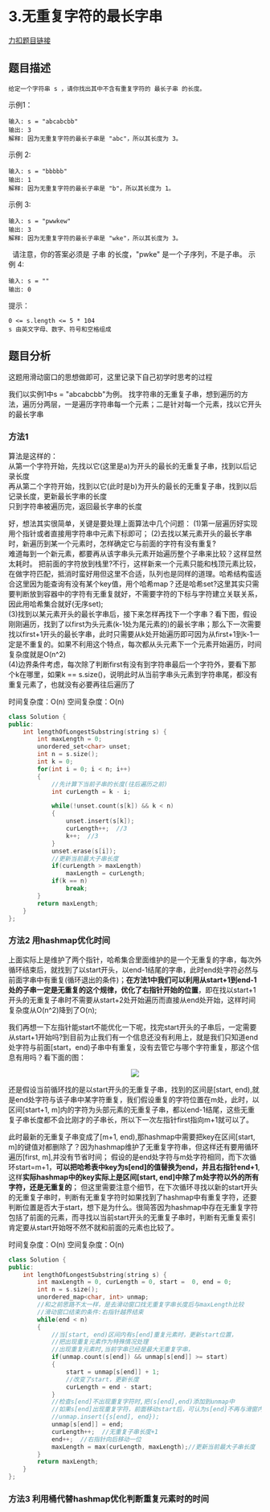# 3.无重复字符的最长字串

[力扣题目链接](https://leetcode-cn.com/problems/longest-substring-without-repeating-characters/)  


## 题目描述  

    给定一个字符串 s ，请你找出其中不含有重复字符的 最长子串 的长度。  

示例1：

    输入: s = "abcabcbb"
    输出: 3 
    解释: 因为无重复字符的最长子串是 "abc"，所以其长度为 3。
示例 2:

    输入: s = "bbbbb"
    输出: 1
    解释: 因为无重复字符的最长子串是 "b"，所以其长度为 1。
示例 3:

    输入: s = "pwwkew"
    输出: 3
    解释: 因为无重复字符的最长子串是 "wke"，所以其长度为 3。
     请注意，你的答案必须是 子串 的长度，"pwke" 是一个子序列，不是子串。
示例 4:

    输入: s = ""
    输出: 0

提示：

    0 <= s.length <= 5 * 104
    s 由英文字母、数字、符号和空格组成  


## 题目分析  

这题用滑动窗口的思想做即可，这里记录下自己初学时思考的过程  

我们以实例1中s = "abcabcbb"为例。
找字符串的无重复子串，想到遍历的方法，遍历分两层，一是遍历字符串每一个元素；二是针对每一个元素，找以它开头的最长字串   


### 方法1  
算法是这样的：  
从第一个字符开始，先找以它(这里是a)为开头的最长的无重复子串，找到以后记录长度    
再从第二个字符开始，找到以它(此时是b)为开头的最长的无重复子串，找到以后记录长度，更新最长字串的长度  
只到字符串被遍历完，返回最长字串的长度  

好，想法其实很简单，关键是要处理上面算法中几个问题：
(1)第一层遍历好实现用个指针或者直接用字符串中元素下标即可；
(2)去找以某元素开头的最长字串时，新遍历到某一个元素时，怎样确定它与前面的字符有没有重复?   
难道每到一个新元素，都要再从该字串头元素开始遍历整个子串来比较？这样显然太耗时。
把前面的字符放到栈里?不行，这样新来一个元素只能和栈顶元素比较，在做字符匹配，抵消时蛮好用但这里不合适，队列也是同样的道理。哈希结构蛮适合这里因为能查询有没有某个key值，用个哈希map？还是哈希set?这里其实只需要判断放到容器中的字符有无重复就好，不需要字符的下标与字符建立关联关系，因此用哈希集合就好(无序set);  
(3)找到以某元素开头的最长字串后，接下来怎样再找下一个字串？看下图，假设刚刚遍历，找到了以first为头元素(k-1处为尾元素的)的最长字串；那么下一次需要找以first+1开头的最长字串，此时只需要从k处开始遍历即可因为从first+1到k-1一定是不重复的。如果不利用这个特点，每次都从头元素下一个元素开始遍历，时间复杂度就是O(n^2)  
(4)边界条件考虑，每次除了判断first有没有到字符串最后一个字符外，要看下那个k在哪里，如果k == s.size()，说明此时从当前字串头元素到字符串尾，都没有重复元素了，也就没有必要再往后遍历了  

时间复杂度：O(n)
空间复杂度：O(n)
```cpp
class Solution {
public:
    int lengthOfLongestSubstring(string s) {
        int maxLength = 0;
        unordered_set<char> unset;
        int n = s.size();
        int k = 0;
        for(int i = 0; i < n; i++)
        {
            //先计算下当前子串的长度(往后遍历之前)
            int curLength = k - i;

            while(!unset.count(s[k]) && k < n)
            {         
                unset.insert(s[k]);
                curLength++;  //3
                k++;  //3
            }
            unset.erase(s[i]);
            //更新当前最大子串长度
            if(curLength > maxLength)
                maxLength = curLength;
            if(k == n)
                break;     
        }
        return maxLength;
    }
};
```

### 方法2  用hashmap优化时间

上面实际上是维护了两个指针，哈希集合里面维护的是一个无重复的字串，每次外循环结束后，就找到了以start开头，以end-1结尾的字串，此时end处字符必然与前面字串中有重复(循环退出的条件)；**在方法1中我们可以利用从start+1到end-1处的子串一定是无重复的这个规律，优化了右指针开始的位置**，即在找以start+1开头的无重复子串时不需要从start+2处开始遍历而直接从end处开始，这样时间复杂度从O(n^2)降到了O(n);  

我们再想一下左指针能start不能优化一下呢，找完start开头的子串后，一定需要从start+1开始吗?到目前为止我们有一个信息还没有利用上，就是我们只知道end处字符与前面[start，end)子串中有重复，没有去管它与哪个字符重复，那这个信息有用吗？看下面的图：  

<p align="center"><img src="https://user-images.githubusercontent.com/58176267/139174272-ee3f7a26-969b-41ac-86e9-abe73245964a.png"></p>  

还是假设当前循环找的是以start开头的无重复子串，找到的区间是[start, end),就是end处字符与该子串中某字符重复，我们假设重复的字符位置在m处，此时，以区间[start+1, m]内的字符为头部元素的无重复子串，都以end-1结尾，这些无重复子串长度都不会比刚才的子串长，所以下一次左指针first指向m+1就可以了。  

此时最新的无重复子串变成了[m+1, end),那hashmap中需要把key在区间[start, m]的键值对都删除了？因为hashmap维护了无重复字符串，但这样还有要用循环遍历[first, m],并没有节省时间； 假设的是end处字符与m处字符相同，而下次循环start=m+1，**可以把哈希表中key为s[end]的值替换为end，并且右指针end+1**,这样**实际hashmap中的key实际上是区间[start, end]中除了m处字符以外的所有字符，还是无重复的**； 
但这里需要注意个细节，在下次循环寻找以新的start开头的无重复子串时，判断有无重复字符时如果找到了hashmap中有重复字符，还要判断位置是否大于start，想下是为什么。很简答因为hashmap中存在无重复字符包括了前面的元素，而寻找以当前start开头的无重复子串时，判断有无重复索引肯定要从start开始呀不然不就和前面的元素也比较了。


时间复杂度：O(n)
空间复杂度：O(n)
```cpp
class Solution {
public:
    int lengthOfLongestSubstring(string s) {
        int maxLength = 0, curLength = 0, start =  0, end = 0;
        int n = s.size();
        unordered_map<char, int> unmap;  
        //和之前思路不太一样，是去滑动窗口找无重复字串长度后与maxLength比较  
        //滑动窗口结束的条件:右指针越界结束
        while(end < n)  
        {
            //当[start, end)区间内有s[end]重复元素时，更新start位置，
            //把出现重复元素作为特殊情况处理
            //出现重复元素时,当前字串已经是最大无重复字串，
            if(unmap.count(s[end]) && unmap[s[end]] >= start)
            {
                start = unmap[s[end]] + 1;
                //改变了start，更新长度
                curLength = end - start;
            }
            //检查s[end]不出现重复字符时,把(s[end],end)添加到unmap中
            //如果s[end]出现重复字符，前面移动start后，可认为s[end]不再与滑窗内字符重复
            //unmap.insert({s[end], end});
            unmap[s[end]] = end;
            curLength++;  //无重复子串长度+1
            end++;  //右指针向后移动一位          
            maxLength = max(curLength, maxLength);//更新当前最大子串长度
        }                
        return maxLength;
    }
};
```

### 方法3 利用桶代替hashmap优化判断重复元素时的时间



















